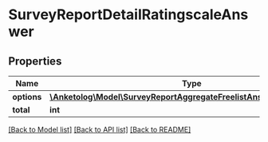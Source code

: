 # SurveyReportDetailRatingscaleAnswer

## Properties
Name | Type | Description | Notes
------------ | ------------- | ------------- | -------------
**options** | [**\Anketolog\Model\SurveyReportAggregateFreelistAnswerInnerOptions[]**](SurveyReportAggregateFreelistAnswerInnerOptions.md) |  | 
**total** | **int** |  | 

[[Back to Model list]](../README.md#documentation-for-models) [[Back to API list]](../README.md#documentation-for-api-endpoints) [[Back to README]](../README.md)


